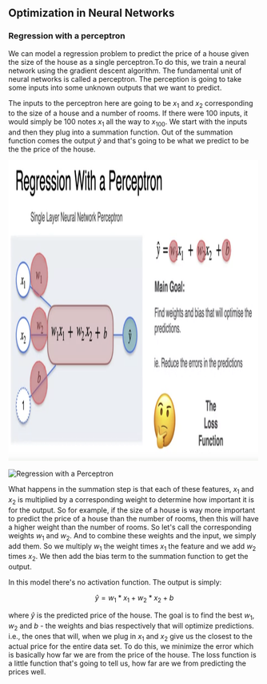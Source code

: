 <h2>Optimization in Neural Networks</h2>

<h3>Regression with a perceptron</h3>

We can model a regression problem to predict the price of a house given the size of the house as a single perceptron.To do this, we train a neural network using the gradient descent algorithm. The fundamental unit of neural networks is called a perceptron. The perception is going to take some inputs into some unknown outputs that we want to predict. 

The inputs to the perceptron here are going to be $x_1$ and $x_2$ corresponding to the size of a house and a number of rooms. If there were 100 inputs, it would simply be 100 notes $x_1$ all the way to $x_100$. We start with the inputs and then they plug into a summation function. Out of the summation function comes the output $\hat{y}$ and that's going to be what we predict to be the the price of the house.

<img src="Images/reg_with_perceptron.png" alt="Regression with a Perceptron" width="500" height="600">


![Regression with a Perceptron](https://github.com/chuksoo/Mathematics-for-Machine-Learning-and-Data-Science-Specialization/blob/main/Images/reg_with_perceptron.png)

What happens in the summation step is that each of these features, $x_1$ and $x_2$ is multiplied by a corresponding weight to determine how
important it is for the output. So for example, if the size of a house is way more important to predict the price of a house than the number of rooms, then this will have a higher weight than the number of rooms. So let's call the corresponding weights $w_1$ and $w_2$. And to combine these weights and the input, we simply add them. So we multiply $w_1$ the weight times $x_1$ the feature and we add $w_2$ times $x_2$. We then add the bias term to the summation function to get the output. 

In this model there's no activation function. The output is simply:

```math
\begin{equation}
    \hat{y} = w_1*x_1 + w_2*x_2 + b 
\end{equation}
```

where $\hat{y}$ is the predicted price of the house. The goal is to find the best $w_1$, $w_2$ and $b$ - the weights and bias respectively that will optimize predictions. i.e., the ones that will, when we plug in $x_1$ and $x_2$ give us the closest to the actual price for the entire data set. To do this, we minimize the error which is basically how far we are from the price of the house. The loss function is a little function that's going to tell us, how far are we from predicting the prices well.